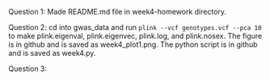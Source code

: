 Question 1: Made README.md file in week4-homework directory.

Question 2: cd into gwas_data and run `plink --vcf genotypes.vcf --pca 10` to make plink.eigenval, plink.eigenvec, plink.log, and plink.nosex. The figure is in github and is saved as week4_plot1.png. The python script is in github and is saved as week4.py.

Question 3: 